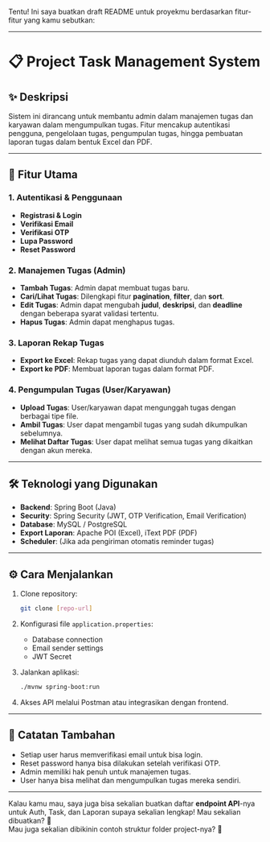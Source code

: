 Tentu! Ini saya buatkan draft README untuk proyekmu berdasarkan fitur-fitur yang kamu sebutkan:

---

# 📋 Project Task Management System

## ✨ Deskripsi
Sistem ini dirancang untuk membantu admin dalam manajemen tugas dan karyawan dalam mengumpulkan tugas. Fitur mencakup autentikasi pengguna, pengelolaan tugas, pengumpulan tugas, hingga pembuatan laporan tugas dalam bentuk Excel dan PDF.

---

## 🚀 Fitur Utama

### 1. Autentikasi & Penggunaan
- **Registrasi & Login**
- **Verifikasi Email**
- **Verifikasi OTP**
- **Lupa Password**
- **Reset Password**

### 2. Manajemen Tugas (Admin)
- **Tambah Tugas**: Admin dapat membuat tugas baru.
- **Cari/Lihat Tugas**: Dilengkapi fitur **pagination**, **filter**, dan **sort**.
- **Edit Tugas**: Admin dapat mengubah **judul**, **deskripsi**, dan **deadline** dengan beberapa syarat validasi tertentu.
- **Hapus Tugas**: Admin dapat menghapus tugas.

### 3. Laporan Rekap Tugas
- **Export ke Excel**: Rekap tugas yang dapat diunduh dalam format Excel.
- **Export ke PDF**: Membuat laporan tugas dalam format PDF.

### 4. Pengumpulan Tugas (User/Karyawan)
- **Upload Tugas**: User/karyawan dapat mengunggah tugas dengan berbagai tipe file.
- **Ambil Tugas**: User dapat mengambil tugas yang sudah dikumpulkan sebelumnya.
- **Melihat Daftar Tugas**: User dapat melihat semua tugas yang dikaitkan dengan akun mereka.

---

## 🛠️ Teknologi yang Digunakan
- **Backend**: Spring Boot (Java)
- **Security**: Spring Security (JWT, OTP Verification, Email Verification)
- **Database**: MySQL / PostgreSQL
- **Export Laporan**: Apache POI (Excel), iText PDF (PDF)
- **Scheduler**: (Jika ada pengiriman otomatis reminder tugas)

---

## ⚙️ Cara Menjalankan
1. Clone repository:
   ```bash
   git clone [repo-url]
   ```
2. Konfigurasi file `application.properties`:
   - Database connection
   - Email sender settings
   - JWT Secret

3. Jalankan aplikasi:
   ```bash
   ./mvnw spring-boot:run
   ```

4. Akses API melalui Postman atau integrasikan dengan frontend.

---

## 📄 Catatan Tambahan
- Setiap user harus memverifikasi email untuk bisa login.
- Reset password hanya bisa dilakukan setelah verifikasi OTP.
- Admin memiliki hak penuh untuk manajemen tugas.
- User hanya bisa melihat dan mengumpulkan tugas mereka sendiri.

---

Kalau kamu mau, saya juga bisa sekalian buatkan daftar **endpoint API**-nya untuk Auth, Task, dan Laporan supaya sekalian lengkap! Mau sekalian dibuatkan? 🚀  
Mau juga sekalian dibikinin contoh struktur folder project-nya? 📁
